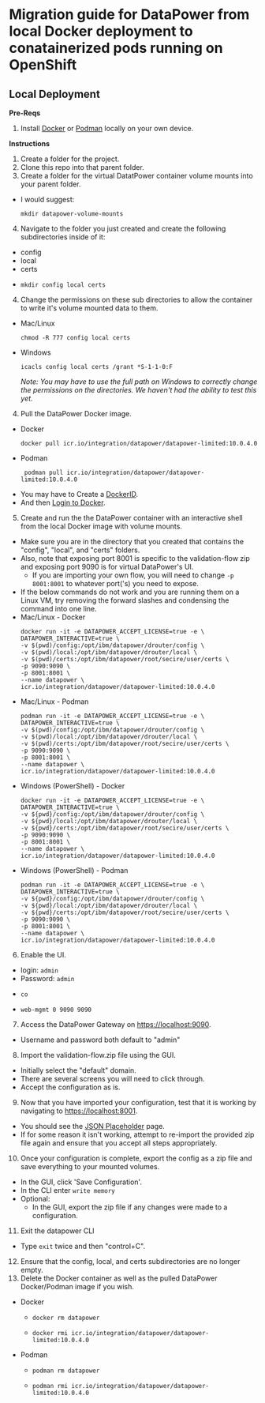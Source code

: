 # Migration guide for DataPower from local Docker deployment to conatainerized pods running on OpenShift

## Local Deployment

**Pre-Reqs**

1. Install [Docker](https://docs.docker.com/get-docker/) or [Podman](https://podman.io/getting-started/installation) locally on your own device.
  
**Instructions**

1. Create a folder for the project.
2. Clone this repo into that parent folder.
3. Create a folder for the virtual DatatPower container volume mounts into your parent folder.
  - I would suggest:
    ```
    mkdir datapower-volume-mounts
    ```
4. Navigate to the folder you just created and create the following subdirectories inside of it:
  - config
  - local
  - certs
  - ```
    mkdir config local certs
    ```
4. Change the permissions on these sub directories to allow the container to write it's volume mounted data to them.
  - Mac/Linux
    ```
    chmod -R 777 config local certs
    ```
  - Windows 
    ```
    icacls config local certs /grant *S-1-1-0:F
    ```
    _Note: You may have to use the full path on Windows to correctly change the permissions on the directories. We haven't had the ability to test this yet._
4. Pull the DataPower Docker image.
  - Docker
     ```
     docker pull icr.io/integration/datapower/datapower-limited:10.0.4.0
     ```
  - Podman
    ```
     podman pull icr.io/integration/datapower/datapower-limited:10.0.4.0
     ```
  - You may have to Create a [DockerID](https://hub.docker.com/).
  - And then [Login to Docker](https://docs.docker.com/engine/reference/commandline/login/).
5. Create and run the the DataPower container with an interactive shell from the local Docker image with volume mounts.
  - Make sure you are in the directory that you created that contains the "config", "local", and "certs" folders.
  - Also, note that exposing port 8001 is specific to the validation-flow zip and exposing port 9090 is for virtual DataPower's UI.
    - If you are importing your own flow, you will need to change `-p 8001:8001` to whatever port('s) you need to expose.
  - If the below commands do not work and you are running them on a Linux VM, try removing the forward slashes and condensing the command into one line.
  - Mac/Linux - Docker
    ```
    docker run -it -e DATAPOWER_ACCEPT_LICENSE=true -e \
    DATAPOWER_INTERACTIVE=true \
    -v $(pwd)/config:/opt/ibm/datapower/drouter/config \
    -v $(pwd)/local:/opt/ibm/datapower/drouter/local \
    -v $(pwd)/certs:/opt/ibm/datapower/root/secire/user/certs \
    -p 9090:9090 \
    -p 8001:8001 \
    --name datapower \
    icr.io/integration/datapower/datapower-limited:10.0.4.0
    ```
  - Mac/Linux - Podman
    ```
    podman run -it -e DATAPOWER_ACCEPT_LICENSE=true -e \
    DATAPOWER_INTERACTIVE=true \
    -v $(pwd)/config:/opt/ibm/datapower/drouter/config \
    -v $(pwd)/local:/opt/ibm/datapower/drouter/local \
    -v $(pwd)/certs:/opt/ibm/datapower/root/secire/user/certs \
    -p 9090:9090 \
    -p 8001:8001 \
    --name datapower \
    icr.io/integration/datapower/datapower-limited:10.0.4.0
    ```
  - Windows (PowerShell) - Docker
    ```
    docker run -it -e DATAPOWER_ACCEPT_LICENSE=true -e \
    DATAPOWER_INTERACTIVE=true \
    -v ${pwd}/config:/opt/ibm/datapower/drouter/config \
    -v ${pwd}/local:/opt/ibm/datapower/drouter/local \
    -v ${pwd}/certs:/opt/ibm/datapower/root/secire/user/certs \
    -p 9090:9090 \
    -p 8001:8001 \
    --name datapower \
    icr.io/integration/datapower/datapower-limited:10.0.4.0
    ```
  - Windows (PowerShell) - Podman
    ```
    podman run -it -e DATAPOWER_ACCEPT_LICENSE=true -e \
    DATAPOWER_INTERACTIVE=true \
    -v ${pwd}/config:/opt/ibm/datapower/drouter/config \
    -v ${pwd}/local:/opt/ibm/datapower/drouter/local \
    -v ${pwd}/certs:/opt/ibm/datapower/root/secire/user/certs \
    -p 9090:9090 \
    -p 8001:8001 \
    --name datapower \
    icr.io/integration/datapower/datapower-limited:10.0.4.0
    ```
6. Enable the UI.
  - login: `admin`
  - Password: `admin`
  - ```
    co
    ```
  - ```
    web-mgmt 0 9090 9090
    ```
7. Access the DataPower Gateway on [https://localhost:9090](https://localhost:9090).
  - Username and password both default to "admin"
8. Import the validation-flow.zip file using the GUI.
  - Initially select the "default" domain.
  - There are several screens you will need to click through.
  - Accept the configuration as is.
9. Now that you have imported your configuration, test that it is working by navigating to [https://localhost:8001](https://localhost:8001).
  - You should see the [JSON Placeholder](https://jsonplaceholder.typicode.com/) page.
  - If for some reason it isn't working, attempt to re-import the provided zip file again and ensure that you accept all steps appropriately.
10. Once your configuration is complete, export the config as a zip file and save everything to your mounted volumes.
  - In the GUI, click 'Save Configuration'.
  - In the CLI enter ```write memory```
  - Optional:
    - In the GUI, export the zip file if any changes were made to a configuration.
11. Exit the datapower CLI
  - Type `exit` twice and then "control+C".
12. Ensure that the config, local, and certs subdirectories are no longer empty.
13. Delete the Docker container as well as the pulled DataPower Docker/Podman image if you wish.
  - Docker
    - ```
      docker rm datapower
      ```
    - ```
      docker rmi icr.io/integration/datapower/datapower-limited:10.0.4.0
      ```
  - Podman
    - ```
      podman rm datapower
      ```
    - ```
      podman rmi icr.io/integration/datapower/datapower-limited:10.0.4.0
      ```
